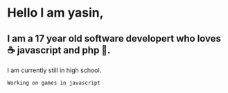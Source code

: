 # Hello I am yasin,
I am a 17 year old software developert who loves ☕ javascript and php 🐘. 
----
I am currently still in high school.

`Working on games in javascript`
